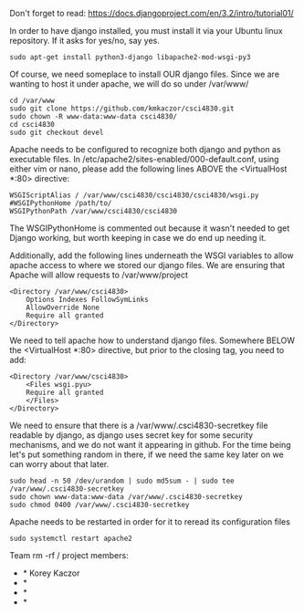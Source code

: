 Don't forget to read: https://docs.djangoproject.com/en/3.2/intro/tutorial01/

In order to have django installed, you must install it via your Ubuntu linux repository. If it asks for yes/no, say yes.

    sudo apt-get install python3-django libapache2-mod-wsgi-py3

Of course, we need someplace to install OUR django files. Since we are wanting to host it under apache, we will
do so under /var/www/

    cd /var/www
    sudo git clone https://github.com/kmkaczor/csci4830.git
    sudo chown -R www-data:www-data csci4830/
    cd csci4830
    sudo git checkout devel

Apache needs to be configured to recognize both django and python as executable files.
In /etc/apache2/sites-enabled/000-default.conf, using either vim or nano, please add the following lines ABOVE
the <VirtualHost *:80> directive:

    WSGIScriptAlias / /var/www/csci4830/csci4830/csci4830/wsgi.py
    #WSGIPythonHome /path/to/
    WSGIPythonPath /var/www/csci4830/csci4830

The WSGIPythonHome is commented out because it wasn't needed to get Django working, but worth keeping in case
we do end up needing it.

Additionally, add the following lines underneath the WSGI variables to allow apache access to 
where we stored our django files. We are ensuring that Apache will allow requests to /var/www/project

    <Directory /var/www/csci4830>
        Options Indexes FollowSymLinks
        AllowOverride None
        Require all granted
    </Directory>

We need to tell apache how to understand django files. Somewhere BELOW the 
<VirtualHost *:80> directive, but prior to the </VirtualHost> closing tag,
you need to add:

    <Directory /var/www/csci4830>
        <Files wsgi.pyu>
        Require all granted
        </Files>
    </Directory>
    
We need to ensure that there is a /var/www/.csci4830-secretkey file readable by django, as django uses secret key for some security
mechanisms, and we do not want it appearing in github. For the time being let's put something random in there, if we need the same key
later on we can worry about that later.

    sudo head -n 50 /dev/urandom | sudo md5sum - | sudo tee /var/www/.csci4830-secretkey
    sudo chown www-data:www-data /var/www/.csci4830-secretkey
    sudo chmod 0400 /var/www/.csci4830-secretkey

Apache needs to be restarted in order for it to reread its configuration files

    sudo systemctl restart apache2


Team rm -rf / project members:
<ul>

<li>
* Korey Kaczor
</li>

<li>
* 
</li>

<li>
* 
</li>

<li>
* 
</li>

</ul>
